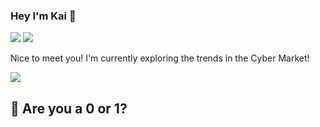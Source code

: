 ### Hey I'm Kai 👋 
![](https://visitor-badge.laobi.icu/badge?page_id=kaiiyer.visitor-badge)
![](https://img.shields.io/badge/@kaiiyer-blueviolet?style=flat-square&labelColor=1ca0f1&logo=twitter&logoColor=white&link=https://twitter.com/kaiiyer)

 Nice to meet you! I'm currently exploring the trends in the Cyber Market!
 
![](https://github-readme-stats.vercel.app/api?username=kaiiyer&count_private=true&theme=dark&show_icons=true)


## :game_die: Are you a 0 or 1?
<!--
**kaiiyer/kaiiyer** is a ✨ _special_ ✨ repository because its `README.md` (this file) appears on your GitHub profile.

Here are some ideas to get you started:

- 🔭 I’m currently working on ...
- 🌱 I’m currently learning ...
- 👯 I’m looking to collaborate on ...
- 🤔 I’m looking for help with ...
- 💬 Ask me about ...
- 📫 How to reach me: ...
- 😄 Pronouns: ...
- ⚡ Fun fact: ...
-->
